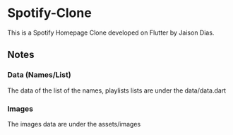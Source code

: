 # Spotify-Clone

This is a Spotify Homepage Clone developed on Flutter by Jaison Dias.

## Notes

### Data (Names/List)
The data of the list of the names, playlists lists are under the data/data.dart
### Images
The images data are under the assets/images